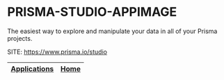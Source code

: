 # PRISMA-STUDIO-APPIMAGE
 
 The easiest way to explore and manipulate your data in all 
 of your Prisma projects.
 
 SITE: https://www.prisma.io/studio

 | [Applications](https://portable-linux-apps.github.io/apps.html) | [Home](https://portable-linux-apps.github.io)
 | --- | --- |
